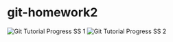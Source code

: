 # git-homework2

<img src="git-homework2/screenshots/Main_SS.png" alt="Git Tutorial Progress SS 1" />

<img src="git-homework2/screenshots/Remote_SS.png" alt="Git Tutorial Progress SS 2"/>
